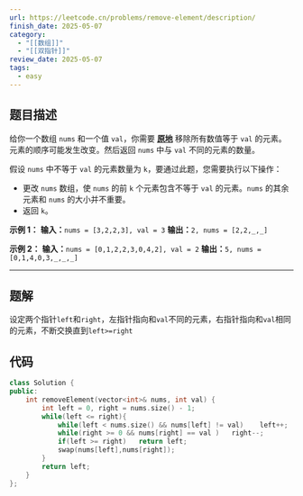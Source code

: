 ```yaml
---
url: https://leetcode.cn/problems/remove-element/description/
finish_date: 2025-05-07
category:
  - "[[数组]]"
  - "[[双指针]]"
review_date: 2025-05-07
tags:
  - easy
---
```

## 题目描述

给你一个数组 `nums` 和一个值 `val`，你需要 **[原地](https://baike.baidu.com/item/%E5%8E%9F%E5%9C%B0%E7%AE%97%E6%B3%95)** 移除所有数值等于 `val` 的元素。元素的顺序可能发生改变。然后返回 `nums` 中与 `val` 不同的元素的数量。

假设 `nums` 中不等于 `val` 的元素数量为 `k`，要通过此题，您需要执行以下操作：
- 更改 `nums` 数组，使 `nums` 的前 `k` 个元素包含不等于 `val` 的元素。`nums` 的其余元素和 `nums` 的大小并不重要。
- 返回 `k`。

**示例 1：**
**输入：**`nums = [3,2,2,3], val = 3`
**输出：**`2, nums = [2,2,_,_]`

**示例 2：**
**输入：**`nums = [0,1,2,2,3,0,4,2], val = 2`
**输出：**`5, nums = [0,1,4,0,3,_,_,_]`

---
## 题解

设定两个指针`left`和`right`，左指针指向和`val`不同的元素，右指针指向和`val`相同的元素，不断交换直到`left>=right`

## 代码

```cpp
class Solution {
public:
    int removeElement(vector<int>& nums, int val) {
        int left = 0, right = nums.size() - 1;
        while(left <= right){
            while(left < nums.size() && nums[left] != val)    left++;
            while(right >= 0 && nums[right] == val )   right--;
            if(left >= right)   return left;
            swap(nums[left],nums[right]);
        }
        return left;
    }
};
```